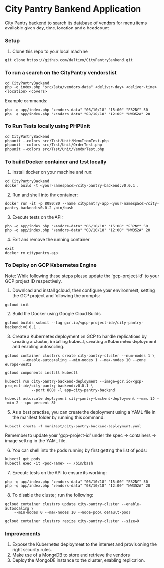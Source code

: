 # City Pantry Bankend Application
City Pantry backend to search its database of vendors for menu items available given day, time, location and a headcount.

### Setup
1. Clone this repo to your local machine
```
git clone https://github.com/daltino/CityPantryBankend.git
```

### To run a search on the CityPantry vendors list
```
cd CityPantryBackend
php -q index.php "src/Data/vendors-data" <deliver-day> <deliver-time> <location> <covers>
```
Example commands:
```
php -q app/index.php "vendors-data" "06/10/18" "15:00" "E32NY" 50
php -q app/index.php "vendors-data" "08/10/18" "12:00" "NW352A" 20
```

### To Run Tests locally using PHPUnit
```
cd CityPantryBackend
phpunit --colors src/Test/Unit/MenuItemTest.php
phpunit --colors src/Test/Unit/OrderTest.php
phpunit --colors src/Test/Unit/VendorTest.php
```

### To build Docker container and test locally
1. Install docker on your machine and run:
```
cd CityPantryBackend
docker build -t <your-namespace>/city-pantry-backend:v0.0.1 .
```
2. Run and shell into the container:
```
docker run -it -p 8080:80 --name citypantry-app <your-namespace>/city-pantry-backend:v0.0.2 /bin/bash
```
3. Execute tests on the API:
```
php -q app/index.php "vendors-data" "06/10/18" "15:00" "E32NY" 50
php -q app/index.php "vendors-data" "08/10/18" "12:00" "NW352A" 20
```
4. Exit and remove the running container
```
exit
docker rm citypantry-app
```

### To Deploy on GCP Kubernetes Engine
Note: While following these steps please update the 'gcp-project-id' to your GCP project ID respectively.

1. Download and install gcloud, then configure your environment, setting the GCP project and following the prompts:
```
gcloud init
```
2. Build the Docker using Google Cloud Builds
```
gcloud builds submit --tag gcr.io/<gcp-project-id>/city-pantry-backend:v0.0.1 .
```
3. Create a Kubernetes deployment on GCP to handle replications by creating a cluster, installing kubectl,
creating a Kubernetes deployment and enabling autoscaling.
```
gcloud container clusters create city-pantry-cluster --num-nodes 1 \
        --enable-autoscaling --min-nodes 1 --max-nodes 10 --zone europe-west1

gcloud components install kubectl

kubectl run city-pantry-backend-deployment --image=gcr.io/<gcp-project-id>/city-pantry-backend:v0.0.1 \
            --port 8080 -l app=city-pantry-backend

kubectl autoscale deployment city-pantry-backend-deployment --max 15 --min 2 --cpu-percent 80
```
5. As a best practise, you can create the deployment using a YAML file in the manifest folder by running this command:
```
kubectl create -f manifest/city-pantry-backend-deployment.yaml
```
Remember to update your 'gcp-project-id' under the spec -> containers -> image setting in the YAML file.

6. You can shell into the pods running by first getting the list of pods:
```
kubectl get pods
kubectl exec -it <pod-name> -- /bin/bash
```
7. Execute tests on the API to ensure its working:
```
php -q app/index.php "vendors-data" "06/10/18" "15:00" "E32NY" 50
php -q app/index.php "vendors-data" "08/10/18" "12:00" "NW352A" 20
```
8. To disable the cluster, run the following:
```
gcloud container clusters update city-pantry-cluster --enable-autoscaling \
    --min-nodes 0 --max-nodes 10 --node-pool default-pool

gcloud container clusters resize city-pantry-cluster --size=0
```

### Improvements
1. Expose the Kubernetes deployment to the internet and provisioning the right security rules.
2. Make use of a MongoDB to store and retrieve the vendors
3. Deploy the MongoDB instance to the cluster, enabling replication.